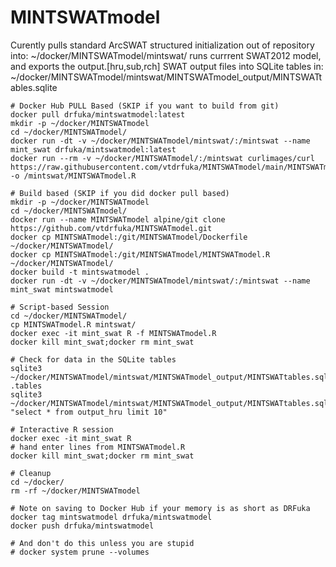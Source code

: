 # MINTSWATmodel
Curently pulls standard ArcSWAT structured initialization out of repository into:
~/docker/MINTSWATmodel/mintswat/ 
runs currrent SWAT2012 model, and exports the output.[hru,sub,rch] SWAT output files into SQLite tables in:
~/docker/MINTSWATmodel/mintswat/MINTSWATmodel_output/MINTSWATtables.sqlite


```
# Docker Hub PULL Based (SKIP if you want to build from git)
docker pull drfuka/mintswatmodel:latest
mkdir -p ~/docker/MINTSWATmodel
cd ~/docker/MINTSWATmodel/
docker run -dt -v ~/docker/MINTSWATmodel/mintswat/:/mintswat --name mint_swat drfuka/mintswatmodel:latest
docker run --rm -v ~/docker/MINTSWATmodel/:/mintswat curlimages/curl https://raw.githubusercontent.com/vtdrfuka/MINTSWATmodel/main/MINTSWATmodel.R -o /mintswat/MINTSWATmodel.R

# Build based (SKIP if you did docker pull based)
mkdir -p ~/docker/MINTSWATmodel
cd ~/docker/MINTSWATmodel/
docker run --name MINTSWATmodel alpine/git clone https://github.com/vtdrfuka/MINTSWATmodel.git
docker cp MINTSWATmodel:/git/MINTSWATmodel/Dockerfile ~/docker/MINTSWATmodel/
docker cp MINTSWATmodel:/git/MINTSWATmodel/MINTSWATmodel.R ~/docker/MINTSWATmodel/
docker build -t mintswatmodel .
docker run -dt -v ~/docker/MINTSWATmodel/mintswat/:/mintswat --name mint_swat mintswatmodel

# Script-based Session
cd ~/docker/MINTSWATmodel/
cp MINTSWATmodel.R mintswat/
docker exec -it mint_swat R -f MINTSWATmodel.R
docker kill mint_swat;docker rm mint_swat

# Check for data in the SQLite tables
sqlite3 ~/docker/MINTSWATmodel/mintswat/MINTSWATmodel_output/MINTSWATtables.sqlite .tables
sqlite3 ~/docker/MINTSWATmodel/mintswat/MINTSWATmodel_output/MINTSWATtables.sqlite "select * from output_hru limit 10"

# Interactive R session
docker exec -it mint_swat R
# hand enter lines from MINTSWATmodel.R
docker kill mint_swat;docker rm mint_swat

# Cleanup
cd ~/docker/
rm -rf ~/docker/MINTSWATmodel

# Note on saving to Docker Hub if your memory is as short as DRFuka
docker tag mintswatmodel drfuka/mintswatmodel
docker push drfuka/mintswatmodel

# And don't do this unless you are stupid
# docker system prune --volumes
```
